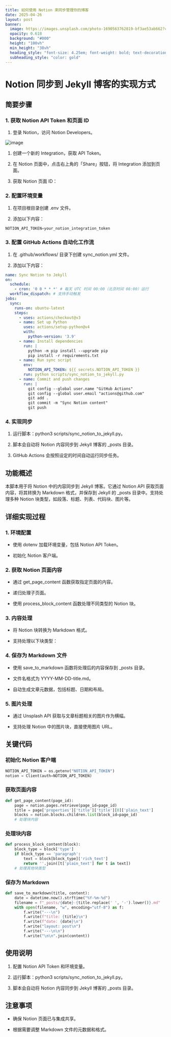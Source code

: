 ```yaml
---
title: 如何使用 Notion 来同步管理你的博客
date: 2025-04-26
layout: post
banner:
  image: https://images.unsplash.com/photo-1690563762819-bf3ae53ab662?crop=entropy&cs=tinysrgb&fit=max&fm=jpg&ixid=M3w2OTIwMzJ8MHwxfHJhbmRvbXx8fHx8fHx8fDE3NDU2NjI3Nzh8&ixlib=rb-4.0.3&q=80&w=1080
  opacity: 0.618
  background: "#000"
  height: "100vh"
  min_height: "38vh"
  heading_style: "font-size: 4.25em; font-weight: bold; text-decoration: underline"
  subheading_style: "color: gold"
---
```


# Notion 同步到 Jekyll 博客的实现方式

## 简要步骤

### 1. 获取 Notion API Token 和页面 ID

1. 登录 Notion，访问 Notion Developers。

![image](https://prod-files-secure.s3.us-west-2.amazonaws.com/a7a0cc5a-89b9-4cda-8686-1fba0ca52f40/d19c1afe-dea5-4312-9333-786b0ba83054/image.png?X-Amz-Algorithm=AWS4-HMAC-SHA256&X-Amz-Content-Sha256=UNSIGNED-PAYLOAD&X-Amz-Credential=ASIAZI2LB466ZMJRTWTA%2F20250426%2Fus-west-2%2Fs3%2Faws4_request&X-Amz-Date=20250426T101937Z&X-Amz-Expires=3600&X-Amz-Security-Token=IQoJb3JpZ2luX2VjEKf%2F%2F%2F%2F%2F%2F%2F%2F%2F%2FwEaCXVzLXdlc3QtMiJHMEUCIQDMErD%2BIQDPsyHUOtSY3YATk%2FpToz8knq7wJpBuPK%2B5%2BAIgH2myUGAnd8EmEBbFrnteuvilyogYZKpkqFE4ZvS%2BePQq%2FwMIQBAAGgw2Mzc0MjMxODM4MDUiDLNLTMVq0%2B%2BgXamyYSrcA9qNgIs7irqD95MGTeSUqbA8ihxbW4ZTOC5d741MZdn6MmGFjVfehCSoWzeX1x9jqmsz3pPvwN3VxTAtiSgRtLIwyq1mlDLomQL3EODiK%2BJFjXaxh6eg5tUzrVPCm1pLN%2FqkvnCrKE1rxum0Nm4m9fqc4XICwDykLOfupo%2BQabjgCmtiM4bribEyySm2yG6X%2FXJpTtK2nMe2IZDcMAbUHWUw2BIX7CuAhglWVrgg90osA0gqdY8kWc8n%2FUbKTOnKzBBhOYvmsHQsxf8ttUrbCJkCl77GQ3KWZiDgS8G5vr7j2HIe3A2bIC2K%2Bhcb1oBgvdxYyc63B0pMOpWx5xqQteWXHI%2FRs170QTNsXSbgGauaBWAAtw7T3fPIPrRsO12Gb0bQaEbeEu%2B%2FIe2eYlUhf1y38RH%2Bpbue50lsxISyyliDwK22bFd6HEGBqakRRxtK2UpZ0P3UoMkpbPYvQD0RwgPK3vX9Q3A%2F93Fo1b3T9zhOcW30FYna36cF3y87mWLA5pVutWe11F4on%2FFVrgClPBGbac4k8LMNoSvH8%2BwgeDjslgm94UNcV%2FURgW2uy8Wv8g5%2FArkQR9Czr5P6xiSqAFaoYHwilMFqEb%2BeY820HgIe9lZ8vDEs%2BermUL0FMKmEssAGOqUB4Bjq9XpaGttUelL50WuTEHDLzzKjk7tL4sc%2FzPQ2WSkCi96viItMndk5E0ZCyEXY4xUNZC77EuQHgTXiqZ4t756L8d0aPM5QKpEnX8FPQ1ya75GkrFeD47kNJLLiAjPcwzx2ELEnxuhwyqaHss7KZifSDMa78DfErNCAMtTkY2BNRQRgUquZTlPmiYKPEvLbwca4DTWf%2Bp%2FOVHBUMwheS9oNdi5n&X-Amz-Signature=cb337fea147496eeab5c7f95c28772db30c037b1ba5e319fc17bb55c7ca4c753&X-Amz-SignedHeaders=host&x-id=GetObject)

1. 创建一个新的 Integration，获取 API Token。

1. 在 Notion 页面中，点击右上角的「Share」按钮，将 Integration 添加到页面。

1. 获取 Notion 页面 ID：


### 2. 配置环境变量

1. 在项目根目录创建 .env 文件。

1. 添加以下内容：

```javascript
NOTION_API_TOKEN=your_notion_integration_token
```

### 3. 配置 GitHub Actions 自动化工作流

1. 在 .github/workflows/ 目录下创建 sync_notion.yml 文件。

1. 添加以下内容：

```yaml
name: Sync Notion to Jekyll
on:
  schedule:
    - cron: '0 0 * * *' # 每天 UTC 时间 00:00（北京时间 08:00）运行
  workflow_dispatch: # 支持手动触发
jobs:
  sync:
    runs-on: ubuntu-latest
    steps:
      - uses: actions/checkout@v3
      - name: Set up Python
        uses: actions/setup-python@v4
        with:
          python-version: '3.9'
      - name: Install dependencies
        run: |
          python -m pip install --upgrade pip
          pip install -r requirements.txt
      - name: Run sync script
        env:
          NOTION_API_TOKEN: ${{ secrets.NOTION_API_TOKEN }}
        run: python scripts/sync_notion_to_jekyll.py
      - name: Commit and push changes
        run: |
          git config --global user.name "GitHub Actions"
          git config --global user.email "actions@github.com"
          git add .
          git commit -m "Sync Notion content"
          git push
```

### 4. 实现同步

1. 运行脚本：python3 scripts/sync_notion_to_jekyll.py。

1. 脚本会自动将 Notion 内容同步到 Jekyll 博客的 _posts 目录。

1. GitHub Actions 会按照设定的时间自动运行同步任务。

## 功能概述

本脚本用于将 Notion 中的内容同步到 Jekyll 博客。它通过 Notion API 获取页面内容，将其转换为 Markdown 格式，并保存到 Jekyll 的 _posts 目录中。支持处理多种 Notion 块类型，如段落、标题、列表、代码块、图片等。

## 详细实现过程

### 1. 环境配置

- 使用 dotenv 加载环境变量，包括 Notion API Token。

- 初始化 Notion 客户端。

### 2. 获取 Notion 页面内容

- 通过 get_page_content 函数获取指定页面的内容。

- 递归处理子页面。

- 使用 process_block_content 函数处理不同类型的 Notion 块。

### 3. 内容处理

- 将 Notion 块转换为 Markdown 格式。

- 支持处理以下块类型：


### 4. 保存为 Markdown 文件

- 使用 save_to_markdown 函数将处理后的内容保存到 _posts 目录。

- 文件名格式为 YYYY-MM-DD-title.md。

- 自动生成文章元数据，包括标题、日期和布局。

### 5. 图片处理

- 通过 Unsplash API 获取与文章标题相关的图片作为横幅。

- 支持处理 Notion 中的图片块，直接使用图片 URL。

## 关键代码

### 初始化 Notion 客户端

```python
NOTION_API_TOKEN = os.getenv("NOTION_API_TOKEN")
notion = Client(auth=NOTION_API_TOKEN)
```

### 获取页面内容

```python
def get_page_content(page_id):
    page = notion.pages.retrieve(page_id=page_id)
    title = page['properties']['title']['title'][0]['plain_text']
    blocks = notion.blocks.children.list(block_id=page_id)
    # 处理块内容
```

### 处理块内容

```python
def process_block_content(block):
    block_type = block['type']
    if block_type == 'paragraph':
        text = block[block_type]['rich_text']
        return ''.join([t['plain_text'] for t in text])
    # 处理其他块类型
```

### 保存为 Markdown

```python
def save_to_markdown(title, content):
    date = datetime.now().strftime("%Y-%m-%d")
    filename = f"_posts/{date}-{title.replace(' ', '-').lower()}.md"
    with open(filename, "w", encoding="utf-8") as f:
        f.write("---\n")
        f.write(f"title: {title}\n")
        f.write(f"date: {date}\n")
        f.write("layout: post\n")
        f.write("---\n\n")
        f.write("\n\n".join(content))
```

## 使用说明

1. 配置 Notion API Token 和环境变量。

1. 运行脚本：python3 scripts/sync_notion_to_jekyll.py。

1. 脚本会自动将 Notion 内容同步到 Jekyll 博客的 _posts 目录。

## 注意事项

- 确保 Notion 页面已与集成共享。

- 根据需要调整 Markdown 文件的元数据和格式。